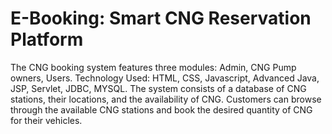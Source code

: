 # E-Booking: Smart CNG Reservation Platform
The CNG booking system features three modules: 
Admin, CNG Pump owners, Users.
Technology Used: HTML, CSS, Javascript, Advanced Java, JSP, Servlet, JDBC, MYSQL. 
The system consists of a database of CNG stations, their locations, and the availability of CNG. Customers can browse through the available CNG stations and book the desired quantity of CNG for their vehicles.
